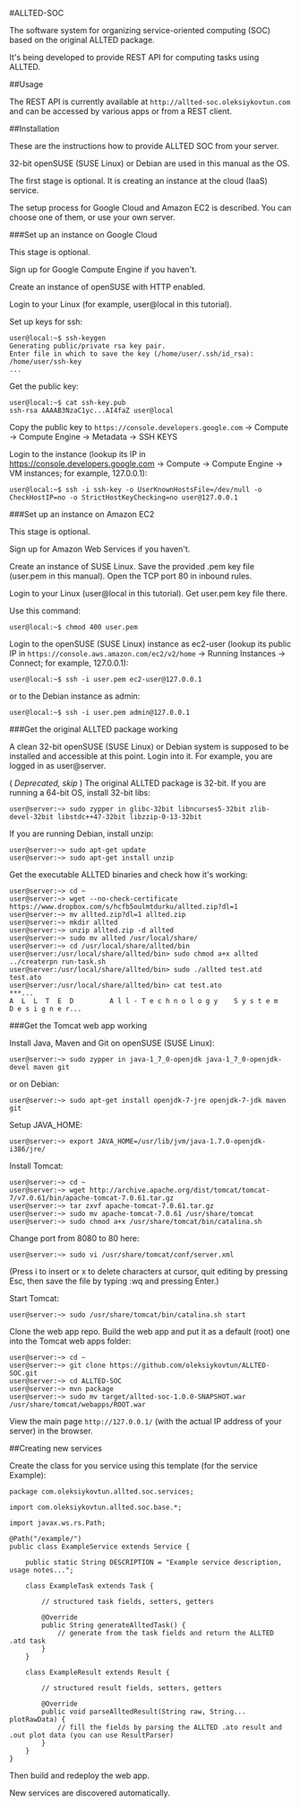 #ALLTED-SOC

The software system for organizing service-oriented computing (SOC) based on the original ALLTED package.

It's being developed to provide REST API for computing tasks using ALLTED.

##Usage

The REST API is currently available at `http://allted-soc.oleksiykovtun.com`
and can be accessed by various apps or from a REST client.


##Installation

These are the instructions how to provide ALLTED SOC from your server.

32-bit openSUSE (SUSE Linux) or Debian are used in this manual as the OS.

The first stage is optional. It is creating an instance at the cloud (IaaS) service.

The setup process for Google Cloud and Amazon EC2 is described. You can choose one of them, or use your own server.


###Set up an instance on Google Cloud

This stage is optional.

Sign up for Google Compute Engine if you haven't.

Create an instance of openSUSE with HTTP enabled.

Login to your Linux (for example, user@local in this tutorial).

Set up keys for ssh:

    user@local:~$ ssh-keygen
    Generating public/private rsa key pair.
    Enter file in which to save the key (/home/user/.ssh/id_rsa): /home/user/ssh-key
    ...

Get the public key:

    user@local:~$ cat ssh-key.pub
    ssh-rsa AAAAB3NzaC1yc...AI4faZ user@local

Copy the public key to `https://console.developers.google.com` -> Compute -> Compute Engine -> Metadata -> SSH KEYS

Login to the instance (lookup its IP
in https://console.developers.google.com -> Compute -> Compute Engine -> VM instances; for example, 127.0.0.1):

    user@local:~$ ssh -i ssh-key -o UserKnownHostsFile=/dev/null -o CheckHostIP=no -o StrictHostKeyChecking=no user@127.0.0.1


###Set up an instance on Amazon EC2

This stage is optional.

Sign up for Amazon Web Services if you haven't.

Create an instance of SUSE Linux. Save the provided .pem key file (user.pem in this manual).
Open the TCP port 80 in inbound rules.

Login to your Linux (user@local in this tutorial). Get user.pem key file there.

Use this command:

    user@local:~$ chmod 400 user.pem

Login to the openSUSE (SUSE Linux) instance as ec2-user (lookup its public IP
in `https://console.aws.amazon.com/ec2/v2/home` -> Running Instances -> Connect; for example, 127.0.0.1):

    user@local:~$ ssh -i user.pem ec2-user@127.0.0.1

or to the Debian instance as admin:

    user@local:~$ ssh -i user.pem admin@127.0.0.1


###Get the original ALLTED package working

A clean 32-bit openSUSE (SUSE Linux) or Debian system is supposed to be installed and accessible at this point.
Login into it. For example, you are logged in as user@server.

( *Deprecated, skip* ) The original ALLTED package is 32-bit. If you are running a 64-bit OS, install 32-bit libs:

    user@server:~> sudo zypper in glibc-32bit libncurses5-32bit zlib-devel-32bit libstdc++47-32bit libzzip-0-13-32bit

If you are running Debian, install unzip:

    user@server:~> sudo apt-get update
    user@server:~> sudo apt-get install unzip

Get the executable ALLTED binaries and check how it's working:

    user@server:~> cd ~
    user@server:~> wget --no-check-certificate https://www.dropbox.com/s/hcfb5oulmtdurku/allted.zip?dl=1
    user@server:~> mv allted.zip?dl=1 allted.zip
    user@server:~> mkdir allted
    user@server:~> unzip allted.zip -d allted
    user@server:~> sudo mv allted /usr/local/share/
    user@server:~> cd /usr/local/share/allted/bin
    user@server:/usr/local/share/allted/bin> sudo chmod a+x allted ../createrpn run-task.sh
    user@server:/usr/local/share/allted/bin> sudo ./allted test.atd test.ato
    user@server:/usr/local/share/allted/bin> cat test.ato
    ***...
    A  L  L  T  E  D         A l l - T e c h n o l o g y    S y s t e m    D e s i g n e r...


###Get the Tomcat web app working

Install Java, Maven and Git on openSUSE (SUSE Linux):

    user@server:~> sudo zypper in java-1_7_0-openjdk java-1_7_0-openjdk-devel maven git

or on Debian:

    user@server:~> sudo apt-get install openjdk-7-jre openjdk-7-jdk maven git

Setup JAVA_HOME:

    user@server:~> export JAVA_HOME=/usr/lib/jvm/java-1.7.0-openjdk-i386/jre/

Install Tomcat:

    user@server:~> cd ~
    user@server:~> wget http://archive.apache.org/dist/tomcat/tomcat-7/v7.0.61/bin/apache-tomcat-7.0.61.tar.gz
    user@server:~> tar zxvf apache-tomcat-7.0.61.tar.gz
    user@server:~> sudo mv apache-tomcat-7.0.61 /usr/share/tomcat
    user@server:~> sudo chmod a+x /usr/share/tomcat/bin/catalina.sh

Change port from 8080 to 80 here:

    user@server:~> sudo vi /usr/share/tomcat/conf/server.xml

(Press i to insert or x to delete characters at cursor, quit editing by pressing Esc,
then save the file by typing :wq and pressing Enter.)

Start Tomcat:

    user@server:~> sudo /usr/share/tomcat/bin/catalina.sh start

Clone the web app repo. Build the web app and put it as a default (root) one into the Tomcat web apps folder:

    user@server:~> cd ~
    user@server:~> git clone https://github.com/oleksiykovtun/ALLTED-SOC.git
    user@server:~> cd ALLTED-SOC
    user@server:~> mvn package
    user@server:~> sudo mv target/allted-soc-1.0.0-SNAPSHOT.war /usr/share/tomcat/webapps/ROOT.war

View the main page `http://127.0.0.1/` (with the actual IP address of your server) in the browser.


##Creating new services

Create the class for you service using this template (for the service Example):

	package com.oleksiykovtun.allted.soc.services;

	import com.oleksiykovtun.allted.soc.base.*;

	import javax.ws.rs.Path;

	@Path("/example/")
	public class ExampleService extends Service {

		public static String DESCRIPTION = "Example service description, usage notes...";

		class ExampleTask extends Task {

			// structured task fields, setters, getters

			@Override
			public String generateAlltedTask() {
				// generate from the task fields and return the ALLTED .atd task
			}
		}

		class ExampleResult extends Result {

			// structured result fields, setters, getters

			@Override
			public void parseAlltedResult(String raw, String... plotRawData) {
				// fill the fields by parsing the ALLTED .ato result and .out plot data (you can use ResultParser)
			}
		}
	}

Then build and redeploy the web app.

New services are discovered automatically.